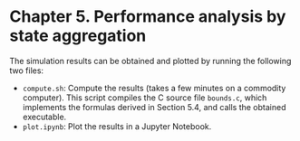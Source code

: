 # Chapter 5. Performance analysis by state aggregation

The simulation results can be obtained and plotted by running the following two files:
- ``compute.sh``: Compute the results (takes a few minutes on a commodity computer).
This script compiles the C source file ``bounds.c``, which implements the formulas derived in Section 5.4, and calls the obtained executable.
- ``plot.ipynb``: Plot the results in a Jupyter Notebook.
